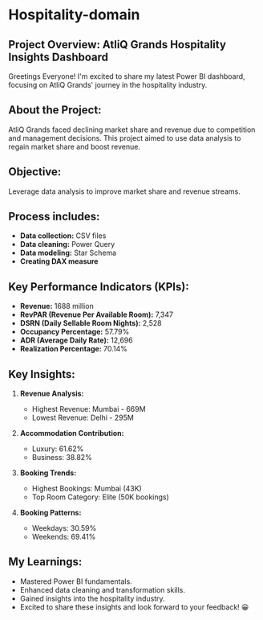 # Hospitality-domain

## Project Overview: AtliQ Grands Hospitality Insights Dashboard
Greetings Everyone! I'm excited to share my latest Power BI dashboard, focusing on AtliQ Grands' journey in the hospitality industry.

## About the Project:
AtliQ Grands faced declining market share and revenue due to competition and management decisions. This project aimed to use data analysis to regain market share and boost revenue.

## Objective:
Leverage data analysis to improve market share and revenue streams.

## Process includes:
- **Data collection:** CSV files
- **Data cleaning:** Power Query
- **Data modeling:** Star Schema
- **Creating DAX measure**

## Key Performance Indicators (KPIs):
- **Revenue:** 1688 million
- **RevPAR (Revenue Per Available Room):** 7,347
- **DSRN (Daily Sellable Room Nights):** 2,528
- **Occupancy Percentage:** 57.79%
- **ADR (Average Daily Rate):** 12,696
- **Realization Percentage:** 70.14%

## Key Insights:

1. **Revenue Analysis:**
   -  Highest Revenue: Mumbai - 669M
   -  Lowest Revenue: Delhi - 295M

2. **Accommodation Contribution:**
   - Luxury: 61.62%
   -  Business: 38.82%

3. **Booking Trends:**
   - Highest Bookings: Mumbai (43K)
   - Top Room Category: Elite (50K bookings)

4. **Booking Patterns:**
   - Weekdays: 30.59%
   - Weekends: 69.41%

## My Learnings:
- Mastered Power BI fundamentals.
- Enhanced data cleaning and transformation skills.
- Gained insights into the hospitality industry.
- Excited to share these insights and look forward to your feedback! 😀
